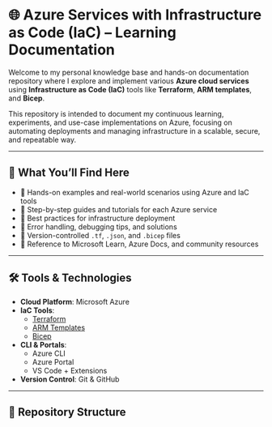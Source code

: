 # 🌐 Azure Services with Infrastructure as Code (IaC) – Learning Documentation

Welcome to my personal knowledge base and hands-on documentation repository where I explore and implement various **Azure cloud services** using **Infrastructure as Code (IaC)** tools like **Terraform**, **ARM templates**, and **Bicep**.

This repository is intended to document my continuous learning, experiments, and use-case implementations on Azure, focusing on automating deployments and managing infrastructure in a scalable, secure, and repeatable way.

---

## 📘 What You’ll Find Here

- 🔹 Hands-on examples and real-world scenarios using Azure and IaC tools  
- 🔹 Step-by-step guides and tutorials for each Azure service  
- 🔹 Best practices for infrastructure deployment  
- 🔹 Error handling, debugging tips, and solutions  
- 🔹 Version-controlled `.tf`, `.json`, and `.bicep` files  
- 🔹 Reference to Microsoft Learn, Azure Docs, and community resources  

---

## 🛠️ Tools & Technologies

- **Cloud Platform**: Microsoft Azure  
- **IaC Tools**:  
  - [Terraform](https://www.terraform.io/)  
  - [ARM Templates](https://learn.microsoft.com/en-us/azure/azure-resource-manager/templates/overview)  
  - [Bicep](https://learn.microsoft.com/en-us/azure/azure-resource-manager/bicep/overview)  
- **CLI & Portals**:  
  - Azure CLI  
  - Azure Portal  
  - VS Code + Extensions  
- **Version Control**: Git & GitHub

---

## 📂 Repository Structure


